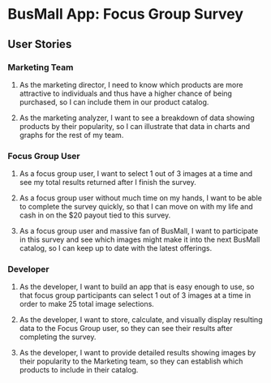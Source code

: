 # BusMall App: Focus Group Survey

## User Stories

### Marketing Team
1) As the marketing director, I need to know which products are more attractive to individuals and thus have a higher chance of being purchased, so I can include them in our product catalog.

2) As the marketing analyzer, I want to see a breakdown of data showing products by their popularity, so I can illustrate that data in charts and graphs for the rest of my team.

### Focus Group User
1) As a focus group user, I want to select 1 out of 3 images at a time and see my total results returned after I finish the survey.

2) As a focus group user without much time on my hands, I want to be able to complete the survey quickly, so that I can move on with my life and cash in on the $20 payout tied to this survey.

3) As a focus group user and massive fan of BusMall, I want to participate in this survey and see which images might make it into the next BusMall catalog, so I can keep up to date with the latest offerings.

### Developer
1) As the developer, I want to build an app that is easy enough to use, so that focus group participants can select 1 out of 3 images at a time in order to make 25 total image selections.

2) As the developer, I want to store, calculate, and visually display resulting data to the Focus Group user, so they can see their results after completing the survey.

3) As the developer, I want to provide detailed results showing images by their popularity to the Marketing team, so they can establish which products to include in their catalog.
